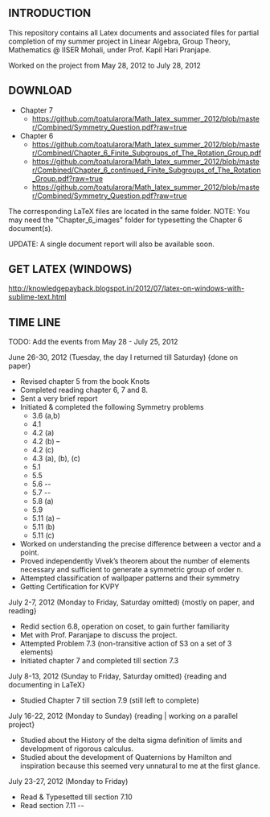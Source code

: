 INTRODUCTION
--
This repository contains all Latex documents and associated files for partial completion of my summer project in Linear Algebra, Group Theory, Mathematics @ IISER Mohali, under Prof. Kapil Hari Pranjape.

Worked on the project from May 28, 2012 to July 28, 2012


DOWNLOAD
--
* Chapter 7 
	* https://github.com/toatularora/Math_latex_summer_2012/blob/master/Combined/Symmetry_Question.pdf?raw=true
* Chapter 6
	* https://github.com/toatularora/Math_latex_summer_2012/blob/master/Combined/Chapter_6_Finite_Subgroups_of_The_Rotation_Group.pdf
	* https://github.com/toatularora/Math_latex_summer_2012/blob/master/Combined/Chapter_6_continued_Finite_Subgroups_of_The_Rotation_Group.pdf?raw=true
	* https://github.com/toatularora/Math_latex_summer_2012/blob/master/Combined/Symmetry_Question.pdf?raw=true

The corresponding LaTeX files are located in the same folder. 
NOTE: You may need the "Chapter_6_images" folder for typesetting the Chapter 6 document(s).

UPDATE:
A single document report will also be available soon.


GET LATEX (WINDOWS)
--
http://knowledgepayback.blogspot.in/2012/07/latex-on-windows-with-sublime-text.html


TIME LINE
--
TODO: Add the events from May 28 - July 25, 2012

June 26-30, 2012 (Tuesday, the day I returned till Saturday)
{done on paper}
*	Revised chapter 5 from the book Knots
*	Completed reading chapter 6, 7 and 8.
*	Sent a very brief report
*	Initiated & completed the following Symmetry problems
	*	3.6 (a,b)
	*	4.1
	*	4.2 (a)
	*	4.2 (b) –
	*	4.2 (c)
	*	4.3 (a), (b), (c)
	*	5.1
	*	5.5
	*	5.6 --
	*	5.7 --
	*	5.8 (a)
	*	5.9
	*	5.11 (a) –
	*	5.11 (b)
	*	5.11 (c)
*	Worked on understanding the precise difference between a vector and a point.
*	Proved independently Vivek’s theorem about the number of elements necessary and sufficient to generate a symmetric group of order n.
*	Attempted classification of wallpaper patterns and their symmetry
*	Getting Certification for KVPY

July 2-7, 2012 (Monday to Friday, Saturday omitted)
{mostly on paper, and reading}
*	Redid section 6.8, operation on coset, to gain further familiarity
*	Met with Prof. Paranjape to discuss the project.
*	Attempted Problem 7.3 (non-transitive action of S3 on a set of 3 elements)
*	Initiated chapter 7 and completed till section 7.3


July 8-13, 2012 (Sunday to Friday, Saturday omitted)
{reading and documenting in LaTeX}
*	Studied Chapter 7 till section 7.9 (still left to complete) 

July 16-22, 2012 (Monday to Sunday)
{reading | working on a parallel project}
*	Studied about the History of the delta sigma definition of limits and development of rigorous calculus.
*	Studied about the development of Quaternions by Hamilton and inspiration because this seemed very unnatural to me at the first glance.

July 23-27, 2012 (Monday to Friday)
*	Read & Typesetted till section 7.10
*	Read section 7.11
--